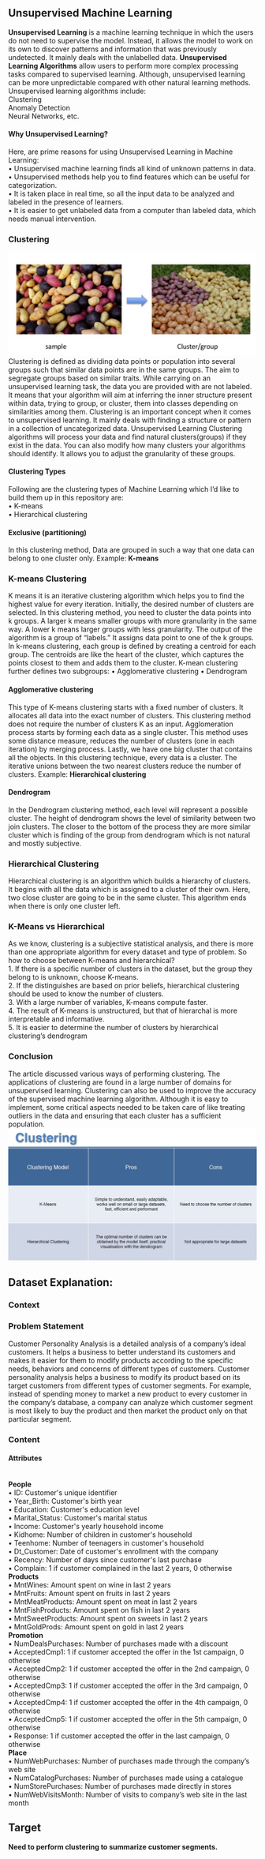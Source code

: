 # 
## Unsupervised Machine Learning
**Unsupervised Learning** is a machine learning technique in which the users do not need to supervise the model. Instead, it allows the model to work on its own to discover patterns and information that was previously undetected. It mainly deals with the unlabelled data.
**Unsupervised Learning Algorithms** allow users to perform more complex processing tasks compared to supervised learning. Although, unsupervised learning can be more unpredictable compared with other natural learning methods. Unsupervised learning algorithms include:
<br /> Clustering 
<br /> Anomaly Detection
<br /> Neural Networks, etc.

#### Why Unsupervised Learning?
Here, are prime reasons for using Unsupervised Learning in Machine Learning:
<br /> •		Unsupervised machine learning finds all kind of unknown patterns in data.
<br /> •		Unsupervised methods help you to find features which can be useful for categorization.
<br /> •		It is taken place in real time, so all the input data to be analyzed and labeled in the presence of learners.
<br /> •		It is easier to get unlabeled data from a computer than labeled data, which needs manual intervention.
### Clustering
![](Clustering.jpg)
Clustering is defined as dividing data points or population into several groups such that similar data points are in the same groups. The aim to segregate groups based on similar traits. 
While carrying on an unsupervised learning task, the data you are provided with are not labeled. It means that your algorithm will aim at inferring the inner structure present within data, trying to group, or cluster, them into classes depending on similarities among them.
Clustering is an important concept when it comes to unsupervised learning. It mainly deals with finding a structure or pattern in a collection of uncategorized data. Unsupervised Learning Clustering algorithms will process your data and find natural clusters(groups) if they exist in the data. You can also modify how many clusters your algorithms should identify. It allows you to adjust the granularity of these groups.
#### Clustering Types
Following are the clustering types of Machine Learning which I’d like to build them up in this repository are:
<br /> •		K-means
<br /> •		Hierarchical clustering
#### Exclusive (partitioning)
In this clustering method, Data are grouped in such a way that one data can belong to one cluster only.
Example: **K-means**
### K-means Clustering
K means it is an iterative clustering algorithm which helps you to find the highest value for every iteration. Initially, the desired number of clusters are selected. In this clustering method, you need to cluster the data points into k groups. A larger k means smaller groups with more granularity in the same way. A lower k means larger groups with less granularity.
The output of the algorithm is a group of “labels.” It assigns data point to one of the k groups. In k-means clustering, each group is defined by creating a centroid for each group. The centroids are like the heart of the cluster, which captures the points closest to them and adds them to the cluster.
K-mean clustering further defines two subgroups:
•	Agglomerative clustering
•	Dendrogram
#### Agglomerative clustering
This type of K-means clustering starts with a fixed number of clusters. It allocates all data into the exact number of clusters. This clustering method does not require the number of clusters K as an input. Agglomeration process starts by forming each data as a single cluster.
This method uses some distance measure, reduces the number of clusters (one in each iteration) by merging process. Lastly, we have one big cluster that contains all the objects.
In this clustering technique, every data is a cluster. The iterative unions between the two nearest clusters reduce the number of clusters.
Example: **Hierarchical clustering**

#### Dendrogram
In the Dendrogram clustering method, each level will represent a possible cluster. The height of dendrogram shows the level of similarity between two join clusters. The closer to the bottom of the process they are more similar cluster which is finding of the group from dendrogram which is not natural and mostly subjective.

### Hierarchical Clustering
Hierarchical clustering is an algorithm which builds a hierarchy of clusters. It begins with all the data which is assigned to a cluster of their own. Here, two close cluster are going to be in the same cluster. This algorithm ends when there is only one cluster left.

### K-Means vs Hierarchical 
As we know, clustering is a subjective statistical analysis, and there is more than one appropriate algorithm for every dataset and type of problem. So how to choose between K-means and hierarchical?
<br /> 1.	If there is a specific number of clusters in the dataset, but the group they belong to is unknown, choose K-means. 
<br /> 2.	If the distinguishes are based on prior beliefs, hierarchical clustering should be used to know the number of clusters.
<br /> 3.	With a large number of variables, K-means compute faster. 
<br /> 4.	The result of K-means is unstructured, but that of hierarchal is more interpretable and informative. 
<br /> 5.	It is easier to determine the number of clusters by hierarchical clustering’s dendrogram
### Conclusion
The article discussed various ways of performing clustering. The applications of clustering are found in a large number of domains for unsupervised learning. Clustering can also be used to improve the accuracy of the supervised machine learning algorithm. Although it is easy to implement, some critical aspects needed to be taken care of like treating outliers in the data and ensuring that each cluster has a sufficient population. 
![](Pros&Cons.JPG)

 
## Dataset Explanation:
### Context
### Problem Statement
Customer Personality Analysis is a detailed analysis of a company’s ideal customers. It helps a business to better understand its customers and makes it easier for them to modify products according to the specific needs, behaviors and concerns of different types of customers. 
Customer personality analysis helps a business to modify its product based on its target customers from different types of customer segments. For example, instead of spending money to market a new product to every customer in the company’s database, a company can analyze which customer segment is most likely to buy the product and then market the product only on that particular segment.
### Content
#### Attributes
<br /> **People**
<br /> •	ID: Customer's unique identifier
<br /> •	Year_Birth: Customer's birth year
<br /> •	Education: Customer's education level
<br /> •	Marital_Status: Customer's marital status
<br /> •	Income: Customer's yearly household income
<br /> •	Kidhome: Number of children in customer's household
<br /> •	Teenhome: Number of teenagers in customer's household
<br /> •	Dt_Customer: Date of customer's enrollment with the company
<br /> •	Recency: Number of days since customer's last purchase
<br /> •	Complain: 1 if customer complained in the last 2 years, 0 otherwise
<br /> **Products**
<br /> •	MntWines: Amount spent on wine in last 2 years
<br /> •	MntFruits: Amount spent on fruits in last 2 years
<br /> •	MntMeatProducts: Amount spent on meat in last 2 years
<br /> •	MntFishProducts: Amount spent on fish in last 2 years
<br /> •	MntSweetProducts: Amount spent on sweets in last 2 years
<br /> •	MntGoldProds: Amount spent on gold in last 2 years
<br /> **Promotion**
<br /> •	NumDealsPurchases: Number of purchases made with a discount
<br /> •	AcceptedCmp1: 1 if customer accepted the offer in the 1st campaign, 0 otherwise
<br /> •	AcceptedCmp2: 1 if customer accepted the offer in the 2nd campaign, 0 otherwise
<br /> •	AcceptedCmp3: 1 if customer accepted the offer in the 3rd campaign, 0 otherwise
<br /> •	AcceptedCmp4: 1 if customer accepted the offer in the 4th campaign, 0 otherwise
<br /> •	AcceptedCmp5: 1 if customer accepted the offer in the 5th campaign, 0 otherwise
<br /> •	Response: 1 if customer accepted the offer in the last campaign, 0 otherwise
<br /> **Place**
<br /> •	NumWebPurchases: Number of purchases made through the company’s web site
<br /> •	NumCatalogPurchases: Number of purchases made using a catalogue
<br /> •	NumStorePurchases: Number of purchases made directly in stores
<br /> •	NumWebVisitsMonth: Number of visits to company’s web site in the last month
## Target
**Need to perform clustering to summarize customer segments.**


